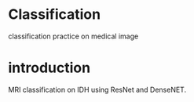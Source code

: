 # Classification
classification practice on medical image

# introduction
MRI classification on IDH using ResNet and DenseNET.
